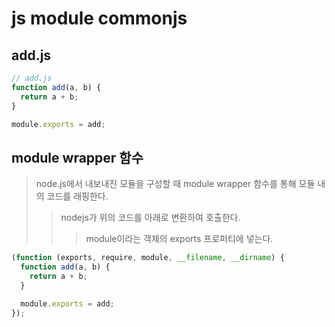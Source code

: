 # js module commonjs

## add.js

```js
// add.js
function add(a, b) {
  return a + b;
}

module.exports = add;
```

## module wrapper 함수

> node.js에서 내보내진 모듈을 구성할 때 module wrapper 함수를 통해 모듈 내의 코드를 래핑한다.
>
> > nodejs가 위의 코드를 아래로 변환하여 호출한다.
> >
> > > module이라는 객체의 exports 프로퍼티에 넣는다.

```js
(function (exports, require, module, __filename, __dirname) {
  function add(a, b) {
    return a + b;
  }

  module.exports = add;
});
```
